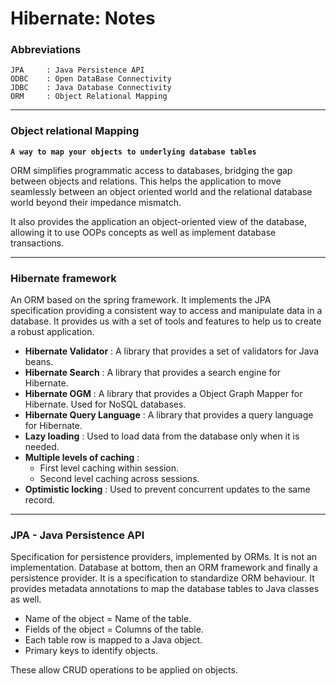 # Hibernate: Notes

### Abbreviations       
    JPA     : Java Persistence API
    ODBC    : Open DataBase Connectivity
    JDBC    : Java Database Connectivity
    ORM     : Object Relational Mapping

---

### Object relational Mapping
**`A way to map your objects to underlying database tables`**

ORM simplifies programmatic access to databases, bridging the gap between objects and relations. This helps the application to move seamlessly between an object oriented world and the relational database world beyond their impedance mismatch.

It also provides the application an object-oriented view of the database, allowing it to use OOPs concepts as well as implement database transactions.

---

### Hibernate framework
An ORM based on the spring framework. It implements the JPA specification providing a consistent way to access and manipulate data in a database. It provides us with a set of tools and features to help us to create a robust application.
- **Hibernate Validator** : A library that provides a set of validators for Java beans.
- **Hibernate Search** : A library that provides a search engine for Hibernate.
- **Hibernate OGM** : A library that provides a Object Graph Mapper for Hibernate. Used for NoSQL databases.
- **Hibernate Query Language** : A library that provides a query language for Hibernate.
- **Lazy loading** : Used to load data from the database only when it is needed.
- **Multiple levels of caching** :
    + First level caching within session.
    + Second level caching across sessions. 
- **Optimistic locking** : Used to prevent concurrent updates to the same record.

---

### JPA - Java Persistence API
Specification for persistence providers, implemented by ORMs. It is not an implementation. Database at bottom, then an ORM framework and finally a persistence provider. It is a specification to standardize ORM behaviour. It provides metadata annotations to map the database tables to Java classes as well. 

- Name of the object = Name of the table.
- Fields of the object = Columns of the table.
- Each table row is mapped to a Java object.
- Primary keys to identify objects.

These allow CRUD operations to be applied on objects.